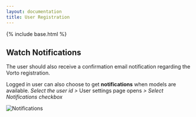 ```yaml
---
layout: documentation
title: User Registration
---
```

{% include base.html %}

## Watch Notifications

The user should also receive a confirmation email notification regarding the Vorto registration.

Logged in user can also choose to get **notifications** when models are available. 
_Select the user id >_ User settings page opens _> Select Notifications checkbox_

![Notifications]({{base}}/img/documentation/watch_notifications.jpg)